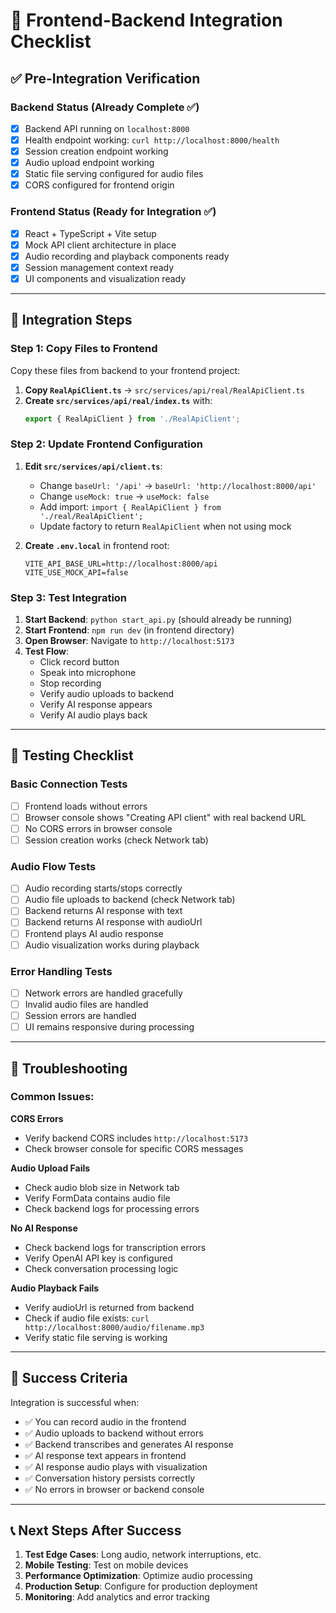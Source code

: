 # 🚀 Frontend-Backend Integration Checklist

## ✅ **Pre-Integration Verification**

### Backend Status (Already Complete ✅)
- [x] Backend API running on `localhost:8000`
- [x] Health endpoint working: `curl http://localhost:8000/health`
- [x] Session creation endpoint working
- [x] Audio upload endpoint working  
- [x] Static file serving configured for audio files
- [x] CORS configured for frontend origin

### Frontend Status (Ready for Integration ✅)
- [x] React + TypeScript + Vite setup
- [x] Mock API client architecture in place
- [x] Audio recording and playback components ready
- [x] Session management context ready
- [x] UI components and visualization ready

---

## 🔧 **Integration Steps**

### Step 1: Copy Files to Frontend
Copy these files from backend to your frontend project:

1. **Copy `RealApiClient.ts`** → `src/services/api/real/RealApiClient.ts`
2. **Create `src/services/api/real/index.ts`** with:
   ```typescript
   export { RealApiClient } from './RealApiClient';
   ```

### Step 2: Update Frontend Configuration

1. **Edit `src/services/api/client.ts`**:
   - Change `baseUrl: '/api'` → `baseUrl: 'http://localhost:8000/api'`
   - Change `useMock: true` → `useMock: false`
   - Add import: `import { RealApiClient } from './real/RealApiClient';`
   - Update factory to return `RealApiClient` when not using mock

2. **Create `.env.local`** in frontend root:
   ```
   VITE_API_BASE_URL=http://localhost:8000/api
   VITE_USE_MOCK_API=false
   ```

### Step 3: Test Integration

1. **Start Backend**: `python start_api.py` (should already be running)
2. **Start Frontend**: `npm run dev` (in frontend directory)
3. **Open Browser**: Navigate to `http://localhost:5173`
4. **Test Flow**:
   - Click record button
   - Speak into microphone
   - Stop recording
   - Verify audio uploads to backend
   - Verify AI response appears
   - Verify AI audio plays back

---

## 🧪 **Testing Checklist**

### Basic Connection Tests
- [ ] Frontend loads without errors
- [ ] Browser console shows "Creating API client" with real backend URL
- [ ] No CORS errors in browser console
- [ ] Session creation works (check Network tab)

### Audio Flow Tests  
- [ ] Audio recording starts/stops correctly
- [ ] Audio file uploads to backend (check Network tab)
- [ ] Backend returns AI response with text
- [ ] Backend returns AI response with audioUrl
- [ ] Frontend plays AI audio response
- [ ] Audio visualization works during playback

### Error Handling Tests
- [ ] Network errors are handled gracefully
- [ ] Invalid audio files are handled
- [ ] Session errors are handled
- [ ] UI remains responsive during processing

---

## 🚨 **Troubleshooting**

### Common Issues:

**CORS Errors**
- Verify backend CORS includes `http://localhost:5173`
- Check browser console for specific CORS messages

**Audio Upload Fails**
- Check audio blob size in Network tab
- Verify FormData contains audio file
- Check backend logs for processing errors

**No AI Response**
- Check backend logs for transcription errors
- Verify OpenAI API key is configured
- Check conversation processing logic

**Audio Playback Fails**
- Verify audioUrl is returned from backend
- Check if audio file exists: `curl http://localhost:8000/audio/filename.mp3`
- Verify static file serving is working

---

## 🎉 **Success Criteria**

Integration is successful when:
- ✅ You can record audio in the frontend
- ✅ Audio uploads to backend without errors
- ✅ Backend transcribes and generates AI response
- ✅ AI response text appears in frontend
- ✅ AI response audio plays with visualization
- ✅ Conversation history persists correctly
- ✅ No errors in browser or backend console

---

## 📞 **Next Steps After Success**

1. **Test Edge Cases**: Long audio, network interruptions, etc.
2. **Mobile Testing**: Test on mobile devices
3. **Performance Optimization**: Optimize audio processing
4. **Production Setup**: Configure for production deployment
5. **Monitoring**: Add analytics and error tracking 